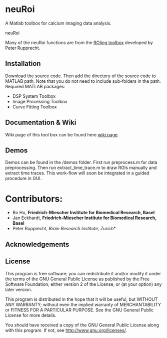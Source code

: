 neuRoi
======

A Matlab toolbox for calcium imaging data analysis.

neuRoi

Many of the neuRoi functions are from the [ROIing toolbox](https://github.com/PTRRupprecht/Drawing-ROIs-without-GUI) developed by Peter Rupprecht.

## Installation
Download the source code. Then add the directory of the source code to MATLAB path. Note that you do not need to include sub-folders in the path.
Required MATLAB packages:
* DSP System Toolbox
* Image Processing Toolbox
* Curve Fitting Toolbox

## Documentation & Wiki

Wiki page of this tool box can be found here [wiki page](https://github.com/fmi-basel/neuRoi/wiki).

## Demos
Demos can be found in the /demos folder.
First run preprocess.m for data preprocessing. Then run extract_time_trace.m to draw ROIs manually and extract time traces.
This work-flow will soon be integrated in a guided procedure in GUI.

# Contributors:

* Bo Hu, **Friedrich-Miescher Institute for Biomedical Research, Basel**
* Jan Eckhardt, **Friedrich-Miescher Institute for Biomedical Research, Basel**
* Peter Rupprecht, **Brain Research Institute*, Zurich**


## Acknowledgements

## License

This program is free software; you can redistribute it and/or
modify it under the terms of the GNU General Public License
as published by the Free Software Foundation; either version 2
of the License, or (at your option) any later version.

This program is distributed in the hope that it will be useful,
but WITHOUT ANY WARRANTY; without even the implied warranty of
MERCHANTABILITY or FITNESS FOR A PARTICULAR PURPOSE.  See the
GNU General Public License for more details.

You should have received a copy of the GNU General Public License
along with this program.  If not, see <http://www.gnu.org/licenses/>.
